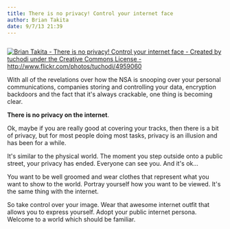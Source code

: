 ```yaml
---
title: There is no privacy! Control your internet face
author: Brian Takita
date: 9/7/13 21:39
---
```


```js exec frontmatter
```

<a href="/posts/no-privacy-control-your-internet-face/">
	<img
		src="http://briantakita.files.wordpress.com/2013/09/4959060_750beab5a4.jpg"
		alt="Brian Takita - There is no privacy! Control your internet face - Created by tuchodi under the Creative Commons License - http://www.flickr.com/photos/tuchodi/4959060"
	/>
</a>

With all of the revelations over how the NSA is snooping over your personal communications, companies storing and controlling your data, encryption backdoors and the fact that it's always crackable, one thing is becoming clear.

<!--more-->

**There is no privacy on the internet**.

Ok, maybe if you are really good at covering your tracks, then there is a bit of privacy, but for most people doing most tasks, privacy is an illusion and has been for a while.

It's similar to the physical world. The moment you step outside onto a public street, your privacy has ended. Everyone can see you. And it's ok...

You want to be well groomed and wear clothes that represent what you want to show to the world. Portray yourself how you want to be viewed. It's the same thing with the internet.

So take control over your image. Wear that awesome internet outfit that allows you to express yourself. Adopt your public internet persona. Welcome to a world which should be familiar.
